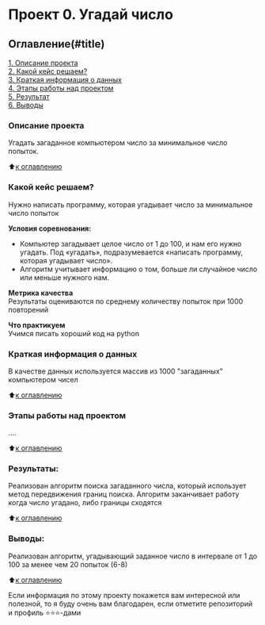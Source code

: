 # Проект 0. Угадай число

## Оглавление(#title)
[1. Описание проекта](#desc)  
[2. Какой кейс решаем?](#case)  
[3. Краткая информация о данных](#info)  
[4. Этапы работы над проектом](#etaps)  
[5. Результат](#results)    
[6. Выводы](#concl) 

### <a name="desc"></a> Описание проекта    
Угадать загаданное компьютером число за минимальное число попыток.

:arrow_up:[к оглавлению](#title)


### <a name="case"></a> Какой кейс решаем?    
Нужно написать программу, которая угадывает число за минимальное число попыток

**Условия соревнования:**  
- Компьютер загадывает целое число от 1 до 100, и нам его нужно угадать. Под «угадать», подразумевается «написать программу, которая угадывает число».
- Алгоритм учитывает информацию о том, больше ли случайное число или меньше нужного нам.

**Метрика качества**     
Результаты оцениваются по среднему количеству попыток при 1000 повторений

**Что практикуем**     
Учимся писать хороший код на python


### <a name="info"></a> Краткая информация о данных
В качестве данных используется массив из 1000 "загаданных" компьютером чисел
  
:arrow_up:[к оглавлению](#title)


### <a name="etaps"></a> Этапы работы над проектом  
....

:arrow_up:[к оглавлению](#title)


### <a name="results"></a>  Результаты:  
Реализован алгоритм поиска загаданного числа, который использует метод передвижения границ поиска.
Алгоритм заканчивает работу когда число угадано, либо границы сходятся

:arrow_up:[к оглавлению](#title)


### <a name="concl"></a> Выводы:  
Реализован алгоритм, угадывающий заданное число в интервале от 1 до 100 за менее чем 20 попыток (6-8)

:arrow_up:[к оглавлению](#title)


Если информация по этому проекту покажется вам интересной или полезной, то я буду очень вам благодарен, если отметите репозиторий и профиль ⭐️⭐️⭐️-дами